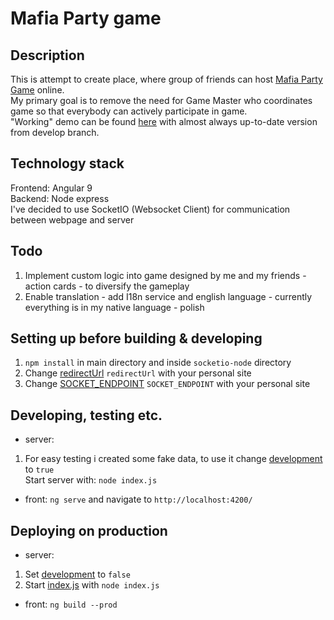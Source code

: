 # Mafia Party game

## Description

This is attempt to create place, where group of friends can host [Mafia Party Game](https://en.wikipedia.org/wiki/Mafia_%28party_game%29) online.  
My primary goal is to remove the need for Game Master who coordinates game so that everybody can actively participate in game.  
"Working" demo can be found [here](http://mafia.jaronsky.ddns.net/) with almost always up-to-date version from develop branch.

## Technology stack

Frontend: Angular 9  
Backend: Node express  
I've decided to use SocketIO (Websocket Client) for communication between webpage and server

## Todo

1. Implement custom logic into game designed by me and my friends - action cards - to diversify the gameplay
2. Enable translation - add I18n service and english language - currently everything is in my native language - polish
 
## Setting up before building & developing

1. `npm install` in main directory and inside `socketio-node` directory  
2. Change [redirectUrl](socketio-node/index.js#L12) `redirectUrl` with your personal site  
3. Change [SOCKET_ENDPOINT](src/environments/environment.prod.ts#L3) `SOCKET_ENDPOINT` with your personal site  
 
## Developing, testing etc.

* server: 
1. For easy testing i created some fake data, to use it change [development](socketio-node/index.js#L11) to `true`  
Start server with: `node index.js`  
* front: `ng serve` and navigate to `http://localhost:4200/`

## Deploying on production

* server: 
1. Set [development](socketio-node/index.js#L11) to `false` 
2. Start [index.js](socketio-node/index.js) with `node index.js`
* front: `ng build --prod`


